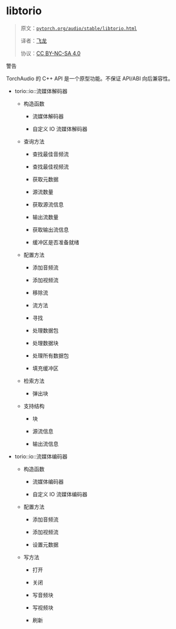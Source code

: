# libtorio

> 原文：[`pytorch.org/audio/stable/libtorio.html`](https://pytorch.org/audio/stable/libtorio.html)
>
> 译者：[飞龙](https://github.com/wizardforcel)
>
> 协议：[CC BY-NC-SA 4.0](http://creativecommons.org/licenses/by-nc-sa/4.0/)


警告

TorchAudio 的 C++ API 是一个原型功能。不保证 API/ABI 向后兼容性。

+   torio::io::流媒体解码器

    +   构造函数

        +   流媒体解码器

        +   自定义 IO 流媒体解码器

    +   查询方法

        +   查找最佳音频流

        +   查找最佳视频流

        +   获取元数据

        +   源流数量

        +   获取源流信息

        +   输出流数量

        +   获取输出流信息

        +   缓冲区是否准备就绪

    +   配置方法

        +   添加音频流

        +   添加视频流

        +   移除流

        +   流方法

        +   寻找

        +   处理数据包

        +   处理数据块

        +   处理所有数据包

        +   填充缓冲区

    +   检索方法

        +   弹出块

    +   支持结构

        +   块

        +   源流信息

        +   输出流信息

+   torio::io::流媒体编码器

    +   构造函数

        +   流媒体编码器

        +   自定义 IO 流媒体编码器

    +   配置方法

        +   添加音频流

        +   添加视频流

        +   设置元数据

    +   写方法

        +   打开

        +   关闭

        +   写音频块

        +   写视频块

        +   刷新
